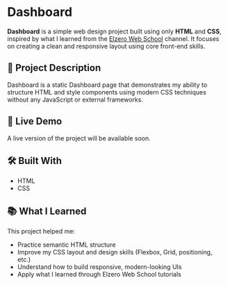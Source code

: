 # Dashboard

**Dashboard** is a simple web design project built using only **HTML** and **CSS**, inspired by what I learned from the [Elzero Web School](https://www.youtube.com/@ElzeroWebSchool) channel. It focuses on creating a clean and responsive layout using core front-end skills.

## 📌 Project Description

Dashboard is a static  Dashboard page that demonstrates my ability to structure HTML and style components using modern CSS techniques without any JavaScript or external frameworks.

## 🚀 Live Demo

A live version of the project will be available soon.  
<!-- > *()* -->

## 🛠️ Built With

- HTML 
- CSS
  
## 📚 What I Learned

This project helped me:

- Practice semantic HTML structure  
- Improve my CSS layout and design skills (Flexbox, Grid, positioning, etc.)  
- Understand how to build responsive, modern-looking UIs  
- Apply what I learned through Elzero Web School tutorials
